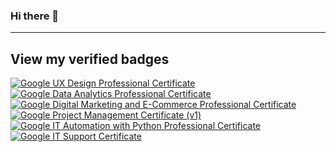 ### Hi there 👋

<!--
**DEIVIDA/deivida** is a ✨ _special_ ✨ repository because its `README.md` (this file) appears on your GitHub profile.

Here are some ideas to get you started:

- 🔭 I’m currently working on ...
- 🌱 I’m currently learning ...
- 👯 I’m looking to collaborate on ...
- 🤔 I’m looking for help with ...
- 💬 Ask me about ...
- 📫 How to reach me: ...
- 😄 Pronouns: ...
- ⚡ Fun fact: ...
-->


---
## View my verified badges
<!--START_SECTION:badges-->
[![Google UX Design Professional Certificate](https://images.credly.com/size/110x110/images/f4b9febb-69f6-46d8-8797-1e504ebfe0f8/GCC_badge_UX_1000x1000.png)](http://www.credly.com/badges/2e2b1e18-1cc1-4956-9072-42414ae8a10e "Google UX Design Professional Certificate")
[![Google Data Analytics Professional Certificate](https://images.credly.com/size/110x110/images/d41de2b7-cbc2-47ec-bcf1-ebecbe83872f/GCC_badge_DA_1000x1000.png)](http://www.credly.com/badges/e060ca1c-002d-4d6e-926b-f961af1acfe9 "Google Data Analytics Professional Certificate")
[![Google Digital Marketing and E-Commerce Professional Certificate](https://images.credly.com/size/110x110/images/941fa490-a052-46ae-beff-1ac8e55c117f/image.png)](http://www.credly.com/badges/f2619ecc-17fc-43fc-8ed5-e30ea676199c "Google Digital Marketing and E-Commerce Professional Certificate")
[![Google Project Management Certificate (v1)](https://images.credly.com/size/110x110/images/771cff46-3573-4d12-bfd8-528745f00957/GCC_badge_PGM_1000x1000.png)](http://www.credly.com/badges/17e543cc-1036-4bc5-ba69-63c4058a6cf6 "Google Project Management Certificate (v1)")
[![Google IT Automation with Python Professional Certificate](https://images.credly.com/size/110x110/images/efbdc0d6-b46e-4e3c-8cf8-2314d8a5b971/GCC_badge_python_1000x1000.png)](http://www.credly.com/badges/65a70f72-33c7-4269-83af-0e49b3253a2f "Google IT Automation with Python Professional Certificate")
[![Google IT Support Certificate](https://images.credly.com/size/110x110/images/ae2f5bae-b110-4ea1-8e26-77cf5f76c81e/GCC_badge_IT_Support_1000x1000.png)](http://www.credly.com/badges/b42dc534-9578-4c3f-a280-dd9f6abb67b7 "Google IT Support Certificate")
<!--END_SECTION:badges-->
